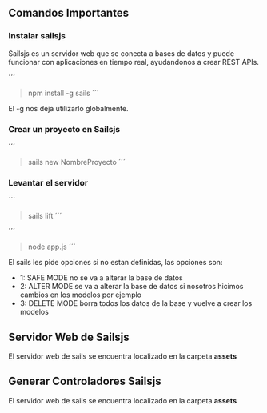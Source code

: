 ## Comandos Importantes

### Instalar sailsjs

Sailsjs es un servidor web que se conecta a bases de datos y puede funcionar con aplicaciones en tiempo real, ayudandonos a crear REST APIs.

´´´
> npm install -g sails
´´´

El -g nos deja utilizarlo globalmente.

### Crear un proyecto en Sailsjs

´´´
> sails new NombreProyecto
´´´

### Levantar el servidor

´´´
> sails lift
´´´


´´´
> node app.js
´´´

El sails les pide opciones si no estan definidas, las opciones son:

- 1: SAFE MODE no se va a alterar la base de datos
- 2: ALTER MODE se va a alterar la base de datos si nosotros hicimos cambios en los modelos por ejemplo
- 3: DELETE MODE borra todos los datos de la base y vuelve a crear los modelos

## Servidor Web de Sailsjs

El servidor web de sails se encuentra localizado en la carpeta **assets**


## Generar Controladores Sailsjs

El servidor web de sails se encuentra localizado en la carpeta **assets**








